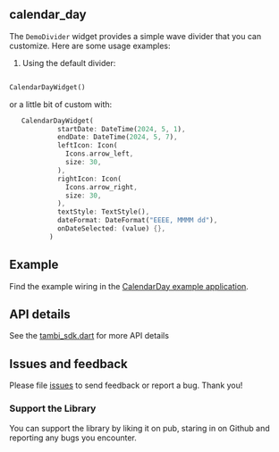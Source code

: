 ## calendar_day

The `DemoDivider` widget provides a simple wave divider that you can customize. Here are some usage examples:

1. Using the default divider:

```dart

CalendarDayWidget()

```

or a little bit of custom with:

```dart
   CalendarDayWidget(
            startDate: DateTime(2024, 5, 1),
            endDate: DateTime(2024, 5, 7),
            leftIcon: Icon(
              Icons.arrow_left,
              size: 30,
            ),
            rightIcon: Icon(
              Icons.arrow_right,
              size: 30,
            ),
            textStyle: TextStyle(),
            dateFormat: DateFormat("EEEE, MMMM dd"),
            onDateSelected: (value) {},
          )
```

## Example

Find the example wiring in the [CalendarDay example application](https://github.com/swervendy/tambi-flutter-sdk/blob/main/example/lib/main.dart).

## API details

See the [tambi_sdk.dart](https://github.com/swervendy/tambi-flutter-sdk/blob/feature/websocket_impl/lib/tambi_flutter_sdk.dart) for more API details

## Issues and feedback

Please file [issues](https://github.com/swervendy/tambi-flutter-sdk/issues)
to send feedback or report a bug. Thank you!

### Support the Library

You can support the library by liking it on pub, staring in on Github and reporting any bugs you
encounter.
